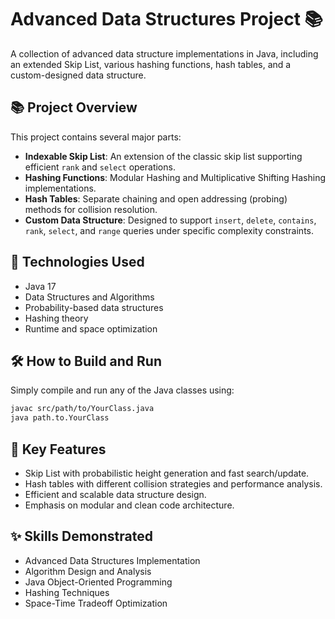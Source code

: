 # Advanced Data Structures Project 📚

A collection of advanced data structure implementations in Java, including an extended Skip List, various hashing functions, hash tables, and a custom-designed data structure.

## 📚 Project Overview

This project contains several major parts:
- **Indexable Skip List**: An extension of the classic skip list supporting efficient `rank` and `select` operations.
- **Hashing Functions**: Modular Hashing and Multiplicative Shifting Hashing implementations.
- **Hash Tables**: Separate chaining and open addressing (probing) methods for collision resolution.
- **Custom Data Structure**: Designed to support `insert`, `delete`, `contains`, `rank`, `select`, and `range` queries under specific complexity constraints.

## 🚀 Technologies Used
- Java 17
- Data Structures and Algorithms
- Probability-based data structures
- Hashing theory
- Runtime and space optimization

## 🛠️ How to Build and Run

Simply compile and run any of the Java classes using:
```bash
javac src/path/to/YourClass.java
java path.to.YourClass
```

## 🧠 Key Features
- Skip List with probabilistic height generation and fast search/update.
- Hash tables with different collision strategies and performance analysis.
- Efficient and scalable data structure design.
- Emphasis on modular and clean code architecture.

## ✨ Skills Demonstrated
- Advanced Data Structures Implementation
- Algorithm Design and Analysis
- Java Object-Oriented Programming
- Hashing Techniques
- Space-Time Tradeoff Optimization
